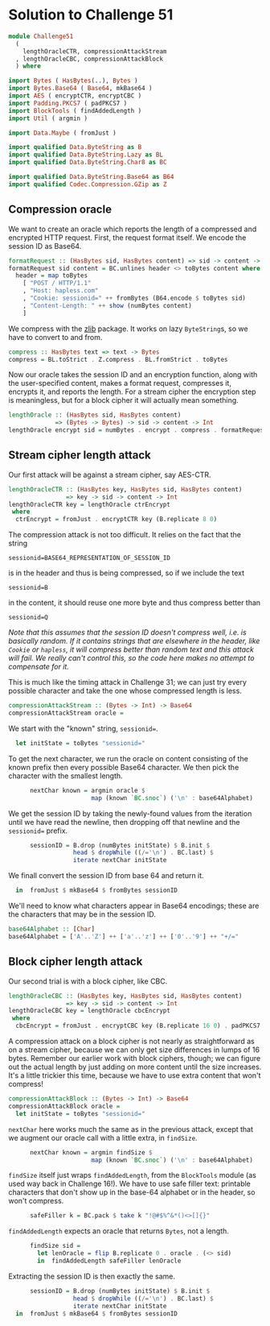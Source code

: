 # Solution to Challenge 51

```haskell
module Challenge51
  (
    lengthOracleCTR, compressionAttackStream
  , lengthOracleCBC, compressionAttackBlock
  ) where

import Bytes ( HasBytes(..), Bytes )
import Bytes.Base64 ( Base64, mkBase64 )
import AES ( encryptCTR, encryptCBC )
import Padding.PKCS7 ( padPKCS7 )
import BlockTools ( findAddedLength )
import Util ( argmin )

import Data.Maybe ( fromJust )

import qualified Data.ByteString as B
import qualified Data.ByteString.Lazy as BL
import qualified Data.ByteString.Char8 as BC

import qualified Data.ByteString.Base64 as B64
import qualified Codec.Compression.GZip as Z
```

## Compression oracle

We want to create an oracle which reports the length of a
compressed and encrypted HTTP request.
First, the request format itself. We encode the session ID as Base64.

```haskell
formatRequest :: (HasBytes sid, HasBytes content) => sid -> content -> Bytes
formatRequest sid content = BC.unlines header <> toBytes content where
  header = map toBytes
    [ "POST / HTTP/1.1"
    , "Host: hapless.com"
    , "Cookie: sessionid=" ++ fromBytes (B64.encode $ toBytes sid)
    , "Content-Length: " ++ show (numBytes content)
    ]
```

We compress with the
[zlib](https://hackage.haskell.org/package/zlib) package.
It works on lazy `ByteString`s, so we have to convert to and from.

```haskell
compress :: HasBytes text => text -> Bytes
compress = BL.toStrict . Z.compress . BL.fromStrict . toBytes
```

Now our oracle takes the session ID and an encryption function,
along with the user-specified content, makes a format request,
compresses it, encrypts it, and reports the length.
For a stream cipher the encryption step is meaningless, but
for a block cipher it will actually mean something.

```haskell
lengthOracle :: (HasBytes sid, HasBytes content)
             => (Bytes -> Bytes) -> sid -> content -> Int
lengthOracle encrypt sid = numBytes . encrypt . compress . formatRequest sid
```

## Stream cipher length attack

Our first attack will be against a stream cipher, say AES-CTR.

```haskell
lengthOracleCTR :: (HasBytes key, HasBytes sid, HasBytes content)
                => key -> sid -> content -> Int
lengthOracleCTR key = lengthOracle ctrEncrypt
 where
  ctrEncrypt = fromJust . encryptCTR key (B.replicate 8 0)
```

The compression attack is not too difficult. It relies on the fact
that the string

    sessionid=BASE64_REPRESENTATION_OF_SESSION_ID

is in the header and thus is being compressed, so if we include the text

    sessionid=B

in the content, it should reuse one more byte and thus compress better than

    sessionid=Q

*Note that this assumes that the session ID doesn't compress well,
i.e. is basically random. If it contains strings that are
elsewhere in the header, like `Cookie` or `hapless`,
it will compress better than random text and this attack will fail.
We really can't control this, so the code here makes no attempt
to compensate for it.*

This is much like the timing attack in Challenge 31;
we can just try every possible character
and take the one whose compressed length is less.

```haskell
compressionAttackStream :: (Bytes -> Int) -> Base64
compressionAttackStream oracle =
```
 
We start with the "known" string, `sessionid=`.

```haskell
  let initState = toBytes "sessionid="
```

To get the next character, we run the oracle on content consisting of
the known prefix then every possible Base64 character.
We then pick the character with the smallest length.

```haskell
      nextChar known = argmin oracle $
                       map (known `BC.snoc`) ('\n' : base64Alphabet)
```  

We get the session ID by taking the newly-found values from the iteration
until we have read the newline,
then dropping off that newline and the `sessionid=` prefix.


```haskell
      sessionID = B.drop (numBytes initState) $ B.init $
                  head $ dropWhile ((/='\n') . BC.last) $
                  iterate nextChar initState
```

We finall convert the session ID from base 64 and return it.

```haskell
  in  fromJust $ mkBase64 $ fromBytes sessionID
```

We'll need to know what characters appear in Base64 encodings;
these are the characters that may be in the session ID.

```haskell
base64Alphabet :: [Char]
base64Alphabet = ['A'..'Z'] ++ ['a'..'z'] ++ ['0'..'9'] ++ "+/="
```

## Block cipher length attack

Our second trial is with a block cipher, like CBC.

```haskell
lengthOracleCBC :: (HasBytes key, HasBytes sid, HasBytes content)
                => key -> sid -> content -> Int
lengthOracleCBC key = lengthOracle cbcEncrypt
 where
  cbcEncrypt = fromJust . encryptCBC key (B.replicate 16 0) . padPKCS7 16
```

A compression attack on a block cipher is not nearly as straightforward as on
a stream cipher, because we can only get size differences in lumps of 16 bytes.
Remember our earlier work with block ciphers, though;
we can figure out the actual length by just adding on more content
until the size increases. It's a little trickier this time,
because we have to use extra content that won't compress!

```haskell
compressionAttackBlock :: (Bytes -> Int) -> Base64
compressionAttackBlock oracle =
  let initState = toBytes "sessionid="
```
  
`nextChar` here works much the same as in the previous attack,
except that we augment our oracle call with a little extra, in `findSize`.

```haskell
      nextChar known = argmin findSize $
                       map (known `BC.snoc`) ('\n' : base64Alphabet)
```

`findSize` itself just wraps `findAddedLength`,
from the `BlockTools` module (as used way back in Challenge 16!).
We have to use safe filler text:
printable characters that don't show up in the base-64 alphabet
or in the header, so won't compress.

```haskell
      safeFiller k = BC.pack $ take k "!@#$%^&*()<>[]{}"
```

`findAddedLength` expects an oracle that returns `Bytes`,
not a length.

```haskell
      findSize sid =
        let lenOracle = flip B.replicate 0 . oracle . (<> sid)
        in  findAddedLength safeFiller lenOracle
```

Extracting the session ID is then exactly the same.

```haskell
      sessionID = B.drop (numBytes initState) $ B.init $
                  head $ dropWhile ((/='\n') . BC.last) $
                  iterate nextChar initState
  in  fromJust $ mkBase64 $ fromBytes sessionID
```
